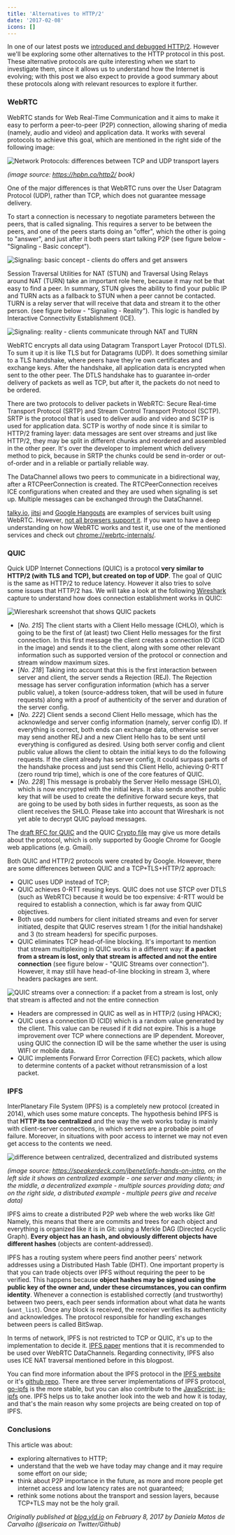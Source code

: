```yaml
---
title: 'Alternatives to HTTP/2'
date: '2017-02-08'
icons: []
---
```


In one of our latest posts we [introduced and debugged HTTP/2](/blog/2017-01-10/http-2-a-look-into-the-future-of-the-web). However we'll be exploring some other alternatives to the HTTP protocol in this post. These alternative protocols are quite interesting when we start to investigate them, since it allows us to understand how the Internet is evolving; with this post we also expect to provide a good summary about these protocols along with relevant resources to explore it further.

### WebRTC

WebRTC stands for Web Real-Time Communication and it aims to make it easy to perform a peer-to-peer (P2P) connection, allowing sharing of media (namely, audio and video) and application data. It works with several protocols to achieve this goal, which are mentioned in the right side of the following image:

![Network Protocols: differences between TCP and UDP transport layers](https://hpbn.co/assets/diagrams/f91164cbbb944d8986c90a1e93afcd82.svg)

_(image source: https://hpbn.co/http2/ book)_

One of the major differences is that WebRTC runs over the User Datagram Protocol (UDP), rather than TCP, which does not guarantee message delivery.

To start a connection is necessary to negotiate parameters between the peers, that is called signaling. This requires a server to be between the peers, and one of the peers starts doing an "offer", which the other is going to "answer", and just after it both peers start talking P2P (see figure below - "Signaling - Basic concept").

![Signaling: basic concept - clients do offers and get answers](https://cloud.githubusercontent.com/assets/1150553/22289556/28cf4a6c-e2f4-11e6-83e4-b51e9002caef.png)

Session Traversal Utilities for NAT (STUN) and Traversal Using Relays around NAT (TURN) take an important role here, because it may not be that easy to find a peer. In summary, STUN gives the ability to find your public IP and TURN acts as a fallback to STUN when a peer cannot be contacted. TURN is a relay server that will receive that data and stream it to the other person. (see figure below - "Signaling - Reality"). This logic is handled by Interactive Connectivity Establishment (ICE).

![Signaling: reality - clients communicate through NAT and TURN](https://cloud.githubusercontent.com/assets/1150553/22289595/53d04aa4-e2f4-11e6-9176-bdb6e3b21175.png)

WebRTC encrypts all data using Datagram Transport Layer Protocol (DTLS). To sum it up it is like TLS but for Datagrams (UDP). It does something similar to a TLS handshake, where peers have they're own certificates and exchange keys. After the handshake, all application data is encrypted when sent to the other peer. The DTLS handshake has to guarantee in-order delivery of packets as well as TCP, but after it, the packets do not need to be ordered.

There are two protocols to deliver packets in WebRTC: Secure Real-time Transport Protocol (SRTP) and Stream Control Transport Protocol (SCTP). SRTP is the protocol that is used to deliver audio and video and SCTP is used for application data. SCTP is worthy of node since it is similar to HTTP/2 framing layer: data messages are sent over streams and just like HTTP/2, they may be split in different chunks and reordered and assembled in the other peer. It's over the developer to implement which delivery method to pick, because in SRTP the chunks could be send in-order or out-of-order and in a reliable or partially reliable way.

The DataChannel allows two peers to communicate in a bidirectional way, after a RTCPeerConnection is created. The RTCPeerConnection receives ICE configurations when created and they are used when signaling is set up. Multiple messages can be exchanged through the DataChannel.

[talky.io](https://talky.io/), [jitsi](https://meet.jit.si/) and [Google Hangouts](https://hangouts.google.com) are examples of services built using WebRTC. However, [not all browsers support it](http://iswebrtcreadyyet.com/).
If you want to have a deep understanding on how WebRTC works and test it, use one of the mentioned services and check out [chrome://webrtc-internals/](chrome://webrtc-internals/).

### QUIC

Quick UDP Internet Connections (QUIC) is a protocol **very similar to HTTP/2 (with TLS and TCP), but created on top of UDP**. The goal of QUIC is the same as HTTP/2 to reduce latency. However it also tries to solve some issues that HTTP/2 has. We will take a look at the following [Wireshark](https://www.wireshark.org) capture to understand how does connection establishment works in QUIC:

![Wiereshark screenshot that shows QUIC packets](https://cloud.githubusercontent.com/assets/1150553/22156875/1ca2ba3c-df2d-11e6-8b82-5fe510c04298.png)

- [*No. 215*] The client starts with a Client Hello message (CHLO), which is going to be the first of (at least) two Client Hello messages for the first connection. In this first message the client creates a connection ID (CID in the image) and sends it to the client, along with some other relevant information such as supported version of the protocol or connection and stream window maximum sizes.
- [*No. 218*] Taking into account that this is the first interaction between server and client, the server sends a Rejection (REJ). The Rejection message has server configuration information (which has a server public value), a token (source-address token, that will be used in future requests) along with a proof of authenticity of the server and duration of the server config.
- [*No. 222*] Client sends a second Client Hello message, which has the acknowledge and server config information (namely, server config ID). If everything is correct, both ends can exchange data, otherwise server may send another REJ and a new Client Hello has to be sent until everything is configured as desired. Using both server config and client public value allows the client to obtain the initial keys to do the following requests. If the client already has server config, it could surpass parts of the handshake process and just send this Client Hello, achieving 0-RTT (zero round trip time), which is one of the core features of QUIC.
- [*No. 228*] This message is probably the Server Hello message (SHLO), which is now encrypted with the initial keys. It also sends another public key that will be used to create the definitive forward secure keys, that are going to be used by both sides in further requests, as soon as the client receives the SHLO. Please take into account that Wireshark is not yet able to decrypt QUIC payload messages.

The [draft RFC for QUIC](https://tools.ietf.org/html/draft-tsvwg-quic-protocol-02) and the QUIC [Crypto file](https://docs.google.com/document/d/1g5nIXAIkN_Y-7XJW5K45IblHd_L2f5LTaDUDwvZ5L6g/edit) may give us more details about the protocol, which is only supported by Google Chrome for Google web applications (e.g. Gmail).

Both QUIC and HTTP/2 protocols were created by Google. However, there are some differences between QUIC and a TCP+TLS+HTTP/2 approach:

- QUIC uses UDP instead of TCP;
- QUIC achieves 0-RTT reusing keys. QUIC does not use STCP over DTLS (such as WebRTC) because it would be too expensive: 4-RTT would be required to establish a connection, which is far away from QUIC objectives.
- Both use odd numbers for client initiated streams and even for server initiated, despite that QUIC reserves stream 1 (for the initial handshake) and 3 (to stream headers) for specific purposes.
- QUIC eliminates TCP head-of-line blocking. It's important to mention that stream multiplexing in QUIC works in a different way: **if a packet from a stream is lost, only that stream is affected and not the entire connection** (see figure below - "QUIC Streams over connection"). However, it may still have head-of-line blocking in stream 3, where headers packages are sent.

![QUIC streams over a connection: if a packet from a stream is lost, only that stream is affected and not the entire connection](https://cloud.githubusercontent.com/assets/1150553/22290151/4341ea6e-e2f7-11e6-8bfb-f4dbdd7d583e.png)

- Headers are compressed in QUIC as well as in HTTP/2 (using HPACK);
- QUIC uses a connection ID (CID) which is a random value generated by the client. This value can be reused if it did not expire. This is a huge improvement over TCP where connections are IP dependent. Moreover, using QUIC the connection ID will be the same whether the user is using WIFI or mobile data.
- QUIC implements Forward Error Correction (FEC) packets, which allow to determine contents of a packet without retransmission of a lost packet.

### IPFS

InterPlanetary File System (IPFS) is a completely new protocol (created in 2014), which uses some mature concepts. The hypothesis behind IPFS is that **HTTP its too centralized** and the way the web works today is mainly with client-server connections, in which servers are a probable point of failure. Moreover, in situations with poor access to internet we may not even get access to the contents we need.

![difference between centralized, decentralized and distributed systems](https://cloud.githubusercontent.com/assets/1150553/22425086/5a042732-e6f1-11e6-8b1d-7c5129267e1a.png)

_(image source: https://speakerdeck.com/jbenet/ipfs-hands-on-intro, on the left side it shows an centralized example - one server and many clients; in the middle, a decentralized example - multiple sources providing data; and on the right side, a distributed example - multiple peers give and receive data)_

IPFS aims to create a distributed P2P web where the web works like Git! Namely, this means that there are commits and trees for each object and everything is organized like it is in Git: using a Merkle DAG (Directed Acyclic Graph). **Every object has an hash, and obviously different objects have different hashes** (objects are content-addressed).

IPFS has a routing system where peers find another peers' network addresses using a Distributed Hash Table (DHT). One important property is that you can trade objects over IPFS without requiring the peer to be verified. This happens because **object hashes may be signed using the public key of the owner and, under these circumstances, you can confirm identity**. Whenever a connection is established correctly (and trustworthy) between two peers, each peer sends information about what data he wants (`want_list`). Once any block is received, the receiver verifies its authenticity and acknowledges. The protocol responsible for handling exchanges between peers is called BitSwap.

In terms of network, IPFS is not restricted to TCP or QUIC, it's up to the implementation to decide it. [IPFS paper](https://www.google.pt/url?sa=t&rct=j&q=&esrc=s&source=web&cd=1&cad=rja&uact=8&ved=0ahUKEwj7g6Ks4unRAhXBNxQKHaLrCYgQFggbMAA&url=https%3A%2F%2Fipfs.io%2Fipfs%2FQmR7GSQM93Cx5eAg6a6yRzNde1FQv7uL6X1o4k7zrJa3LX%2Fipfs.draft3.pdf&usg=AFQjCNHK98DmEICO3ZuTowSg6FKbQ0mw1Q&sig2=n4Z8nvhJxsPfvQaGRfZMOA) mentions that it is recommended to be used over WebRTC DataChannels. Regarding connectivity, IPFS also uses ICE NAT traversal mentioned before in this blogpost.

You can find more information about the IPFS protocol in the [IPFS website](https://ipfs.io/) or it's [github repo](https://github.com/ipfs). There are three server implementations of IPFS protocol, [go-ipfs](https://github.com/ipfs/go-ipfs) is the more stable, but you can also contribute to the [JavaScript: js-ipfs](https://github.com/ipfs/js-ipfs) one. IPFS helps us to take another look into the web and how it is today, and that's the main reason why some projects are being created on top of IPFS.

### Conclusions

This article was about:

- exploring alternatives to HTTP;
- understand that the web we have today may change and it may require some effort on our side;
- think about P2P importance in the future, as more and more people get internet access and low latency rates are not guaranteed;
- rethink some notions about the transport and session layers, because TCP+TLS may not be the holy grail.

_Originally published at [blog.yld.io](https://blog.yld.io/) on February 8, 2017 by Daniela Matos de Carvalho (@sericaia on Twitter/Github)_
